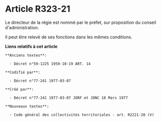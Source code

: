 # Article R323-21

Le directeur de la régie est nommé par le préfet, sur proposition du conseil d'administration.

Il peut être relevé de ses fonctions dans les mêmes conditions.

**Liens relatifs à cet article**

	**Anciens textes**:

	  - Décret n°59-1225 1959-10-19 ART. 14

	**Codifié par**:

	  - Décret n°77-241 1977-03-07

	**Créé par**:

	  - Décret n°77-241 1977-03-07 JORF et JONC 18 Mars 1977

	**Nouveaux textes**:

	  - Code général des collectivités territoriales - art. R2221-20 (V)
